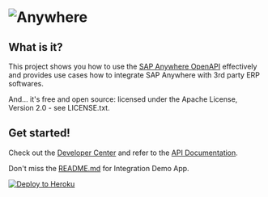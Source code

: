 ![Anywhere](https://eap-idp-us.sapanywhere.com/sld/eaedf8dad106e9cd873c5aecd4ebbcb6.png)
=======

What is it?
-----------
This project shows you how to use the [SAP Anywhere OpenAPI](https://doc-us.sapanywhere.com/api) effectively and provides use cases how to integrate SAP Anywhere with 3rd party ERP softwares.

And... it's free and open source: licensed under the Apache License, Version 2.0 - see LICENSE.txt.

Get started!
------------
Check out the [Developer Center](https://dev-us.sapanywhere.com) and refer to the [API Documentation](https://doc-us.sapanywhere.com/api).

Don't miss the [README.md](https://github.com/SAP/anywhere/blob/master/IntegrationDemoApp/README.md) for Integration Demo App.

[![Deploy to Heroku](https://www.herokucdn.com/deploy/button.png)](https://heroku.com/deploy)
